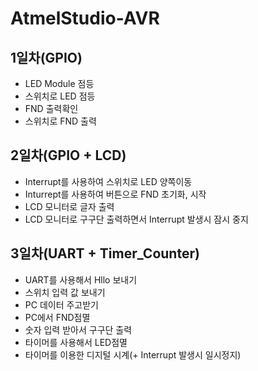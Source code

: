 # AtmelStudio-AVR

## 1일차(GPIO)
- LED Module 점등
- 스위치로 LED 점등
- FND 출력확인
- 스위치로 FND 출력

## 2일차(GPIO + LCD)
- Interrupt를 사용하여 스위치로 LED 양쪽이동
- Inturrept를 사용하여 버튼으로 FND 초기화, 시작 
- LCD 모니터로 글자 출력
- LCD 모니터로 구구단 출력하면서 Interrupt 발생시 잠시 중지 

## 3일차(UART + Timer_Counter)
- UART를 사용해서 Hllo 보내기
- 스위치 입력 값 보내기
- PC 데이터 주고받기
- PC에서 FND점멸 
- 숫자 입력 받아서 구구단 출력
- 타이머를 사용해서 LED점멸
- 타이머를 이용한 디지털 시계(+ Interrupt 발생시 일시정지)
